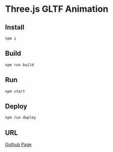 # Three.js GLTF Animation

## Install
```
npm i
```

## Build
```
npm run build
```

## Run
```
npm start
```

## Deploy 
```
npm run deploy
```

## URL
[Guthub Page](https://yampy.github.io/threejs-gltf-animation/)
